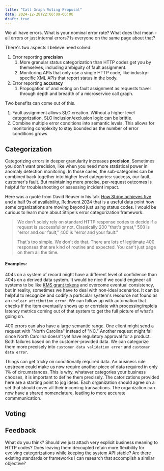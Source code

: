 ```yaml
---
title: "Call Graph Voting Proposal"
date: 2024-12-28T22:00:00-05:00
draft: true
---
```


We all have errors.  What is your nominal error rate?  What does that mean - all errors or just internal errors?  Is everyone on the same page about that?

There's two aspects I believe need solved.
1. Error reporting **precision**
   1. More granular status categorization than HTTP codes get you by themselves, including ambiguity of fault assignment.
   2. Monitoring APIs that only use a single HTTP code, like industry-specific XML APIs that report status in the body.
2. Error reporting **accuracy**
   1. Propogation of and voting on fault assignment as requests travel through depth and breadth of a microservice call graph.

Two benefits can come out of this.
1. Fault assignment allows SLO creation.  Without a higher level categorization, SLO inclusion/exclusion logic can be brittle.
2. Combine multiple error conditions into semantic levels.  This allows for monitoring complexity to stay bounded as the number of error conditions grows.

## Categorization
Categorizing errors in deeper granularity increases **precision**.  Sometimes you don't want precision, like when you need more statistical power in anomaly detection monitoring.  In those cases, the sub-categories can be combined back together into higher level categories: success, our fault, customer's fault.  But maintaining more precise, per-request outcomes is helpful for troubleshooting or assessing incident impact.

Here was a quote from David Reaver in his talk [How Stripe achieves five and a half 9s of availability, Re:Invent 2024](https://youtu.be/7vn49exuYxo?t=1576) that is a useful data point how some organizations are moving beyond just using status codes.  I would be curious to learn more about Stripe's error categorization framework.

> We don't solely rely on standard HTTP response codes to decide if a request is successful or not.  Classically 200 "that's great," 500 is "error and our fault," 400 is "error and your fault."
> 
>  That's too simple.  We don't do that.  There are lots of legitimate 400 responses that are kind of routine and expected.  You can't just page on them all the time.

#### Examples:
404s on a system of record might have a different level of confidence than 404s on a derived data system.  It would be nice if we could engineer all systems to be like [KMS grant tokens](https://docs.aws.amazon.com/kms/latest/developerguide/using-grant-token.html) and overcome eventual consistency, but in reality, sometimes we have to deal with non-ideal scenarios.  It can be helpful to recognize and codify a particular system's resource not found as an `unclear attribution error`.  We can follow up with automation that checks if the item eventually shows up or correlate with processing/replcia latency metrics coming out of that system to get the full picture of what's going on.

400 errors can also have a large semantic range.  One client might send a request with "North Carolina" instead of "NC." Another request might fail since North Carolina doesn't yet have regulatory approval for a product.  Both failures based on the customer-provided data.  We can categorize them more precisely into `customer data validation error` and `customer data error`.

Things can get tricky on conditionally required data.  An business rule upstream could make us now require another piece of data required in only 1% of circumstances.  This is why, whatever categories your business chooses, it is important to define them precisely.  The catorizations provided here are a starting point to jog ideas.  Each organization should agree on a set that should cover all their incoming transactions.  The organization can now have a shared nomenclature, leading to more accurate commmunication.

## Voting


## Feedback
What do you think?  Should we just attach very explicit business meaning to HTTP codes?  Does leaving them decoupled retain more flexibility for evolving categorizations while keeping the system API stable?  Are there existing standards or frameworks I can research that accomplish a similar objective?

